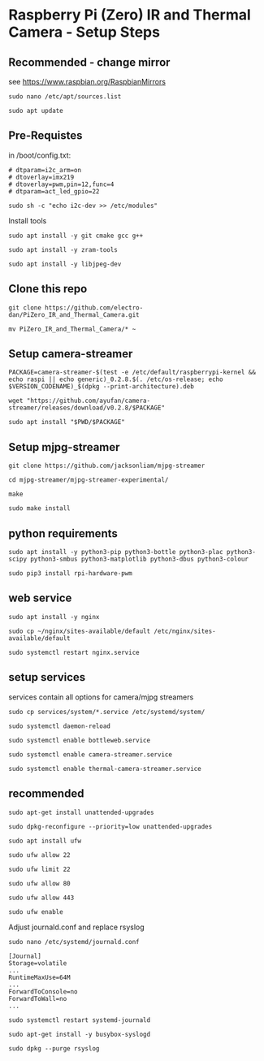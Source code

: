 # Raspberry Pi (Zero) IR and Thermal Camera - Setup Steps

## Recommended - change mirror
see https://www.raspbian.org/RaspbianMirrors

`sudo nano /etc/apt/sources.list`

`sudo apt update`

## Pre-Requistes
in /boot/config.txt:

```
# dtparam=i2c_arm=on
# dtoverlay=imx219
# dtoverlay=pwm,pin=12,func=4
# dtparam=act_led_gpio=22
```

`sudo sh -c "echo i2c-dev >> /etc/modules"`

Install tools

`sudo apt install -y git cmake gcc g++`

`sudo apt install -y zram-tools`

`sudo apt install -y libjpeg-dev`

## Clone this repo
`git clone https://github.com/electro-dan/PiZero_IR_and_Thermal_Camera.git`

`mv PiZero_IR_and_Thermal_Camera/* ~`

## Setup camera-streamer
`PACKAGE=camera-streamer-$(test -e /etc/default/raspberrypi-kernel && echo raspi || echo generic)_0.2.8.$(. /etc/os-release; echo $VERSION_CODENAME)_$(dpkg --print-architecture).deb`

`wget "https://github.com/ayufan/camera-streamer/releases/download/v0.2.8/$PACKAGE"`

`sudo apt install "$PWD/$PACKAGE"`

## Setup mjpg-streamer
`git clone https://github.com/jacksonliam/mjpg-streamer`

`cd mjpg-streamer/mjpg-streamer-experimental/`

`make`

`sudo make install`

## python requirements
`sudo apt install -y python3-pip python3-bottle python3-plac python3-scipy python3-smbus python3-matplotlib python3-dbus python3-colour`

`sudo pip3 install rpi-hardware-pwm`

## web service
`sudo apt install -y nginx`

`sudo cp ~/nginx/sites-available/default /etc/nginx/sites-available/default`

`sudo systemctl restart nginx.service`

## setup services
services contain all options for camera/mjpg streamers

`sudo cp services/system/*.service /etc/systemd/system/`

`sudo systemctl daemon-reload`

`sudo systemctl enable bottleweb.service`

`sudo systemctl enable camera-streamer.service`

`sudo systemctl enable thermal-camera-streamer.service`

## recommended
`sudo apt-get install unattended-upgrades`

`sudo dpkg-reconfigure --priority=low unattended-upgrades`

`sudo apt install ufw`

`sudo ufw allow 22`

`sudo ufw limit 22`

`sudo ufw allow 80`

`sudo ufw allow 443`

`sudo ufw enable`

Adjust journald.conf and replace rsyslog

`sudo nano /etc/systemd/journald.conf`

```
[Journal]
Storage=volatile
...
RuntimeMaxUse=64M
...
ForwardToConsole=no
ForwardToWall=no
...
```

`sudo systemctl restart systemd-journald`

`sudo apt-get install -y busybox-syslogd`

`sudo dpkg --purge rsyslog`